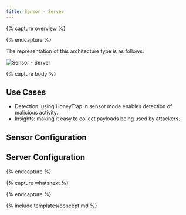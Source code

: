 ```yaml
---
title: Sensor - Server
---
```


{% capture overview %}

{% endcapture %}

The representation of this architecture type is as follows.

![Sensor - Server](/images/architecture/sensor_server.png)

{% capture body %}

## Use Cases

* Detection: using HoneyTrap in sensor mode enables detection of malicious activity.
* Insights: making it easy to collect payloads being used by attackers.

## Sensor Configuration

## Server Configuration

{% endcapture %}


{% capture whatsnext %}

{% endcapture %}

{% include templates/concept.md %}
